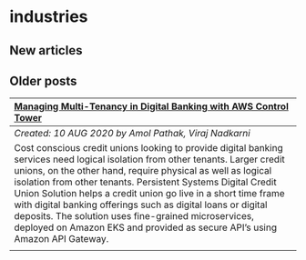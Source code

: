 # industries

## New articles

## Older posts
| [Managing Multi-Tenancy in Digital Banking with AWS Control Tower](https://aws.amazon.com/blogs/apn/managing-multi-tenancy-in-digital-banking-with-aws-control-tower/) |
|:----------|
| *Created: 10 AUG 2020 by Amol Pathak, Viraj Nadkarni* | 
| Cost conscious credit unions looking to provide digital banking services need logical isolation from other tenants. Larger credit unions, on the other hand, require physical as well as logical isolation from other tenants. Persistent Systems Digital Credit Union Solution helps a credit union go live in a short time frame with digital banking offerings such as digital loans or digital deposits. The solution uses fine-grained microservices, deployed on Amazon EKS and provided as secure API’s using Amazon API Gateway. | 
|  | 

